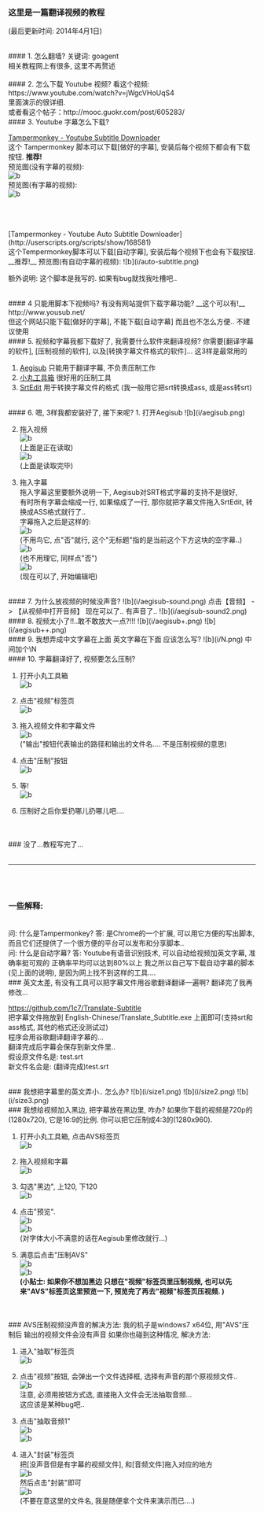 
### 这里是一篇翻译视频的教程  
(最后更新时间: 2014年4月1日)    



<br>
#### 1. 怎么翻墙?
关键词: goagent <br>
相关教程网上有很多, 这里不再赘述 <br>





<br>
#### 2. 怎么下载 Youtube 视频?
看这个视频:  https://www.youtube.com/watch?v=jWgcVHoUqS4  <br>
里面演示的很详细. <br>
或者看这个帖子：http://mooc.guokr.com/post/605283/





<br>
#### 3. Youtube 字幕怎么下载?

[Tampermonkey - Youtube Subtitle Downloader](http://userscripts.org/scripts/show/170867)  <br>
这个 Tampermonkey 脚本可以下载[做好的字幕], 安装后每个视频下都会有下载按钮.  __推荐!__  
预览图(没有字幕的视频):  
![b](i/subtitle.png)  
预览图(有字幕的视频):  
![b](i/subtitle2.png)  



<br>
<br>
<br>
[Tampermonkey - Youtube Auto Subtitle Downloader](http://userscripts.org/scripts/show/168581)   <br>
这个Tempermonkey脚本可以下载[自动字幕], 安装后每个视频下也会有下载按钮.  __推荐!__  
预览图(有自动字幕的视频):  
![b](i/auto-subtitle.png) 

额外说明: 这个脚本是我写的. 如果有bug就找我吐槽吧..  










<br>
#### 4 只能用脚本下视频吗? 有没有网站提供下载字幕功能?
__这个可以有!__  
http://www.yousub.net/   <br>
但这个网站只能下载[做好的字幕], 不能下载[自动字幕]  
而且也不怎么方便..  不建议使用  






<br>
#### 5. 视频和字幕我都下载好了, 我需要什么软件来翻译视频?  
你需要[翻译字幕的软件], [压制视频的软件], 以及[转换字幕文件格式的软件]...  
这3样是最常用的  

1. [Aegisub](http://www.aegisub.org/)  只能用于翻译字幕, 不负责压制工作  
2. [小丸工具箱](http://maruko.appinn.me/) 很好用的压制工具  
3. [SrtEdit](http://www.baidu.com/s?wd=srtedit) 用于转换字幕文件的格式 (我一般用它把srt转换成ass, 或是ass转srt)   




<br>
#### 6. 嗯, 3样我都安装好了, 接下来呢?
1. 打开Aegisub  
![b](i/aegisub.png)  

2. 拖入视频  
![b](i/aegisub2.png)  
(上面是正在读取)  
![b](i/aegisub3.png)  
(上面是读取完毕)  

3. 拖入字幕  
拖入字幕这里要额外说明一下, Aegisub对SRT格式字幕的支持不是很好,   
有时所有字幕会缩成一行, 如果缩成了一行, 那你就把字幕文件拖入SrtEdit, 转换成ASS格式就行了..  
字幕拖入之后是这样的:  
![b](i/aegisub4.png)  
(不用鸟它, 点"否"就行, 这个"无标题"指的是当前这个下方这块的空字幕..)  
![b](i/aegisub5.png)   
(也不用理它, 同样点"否")  
![b](i/aegisub6.png)  
(现在可以了, 开始编辑吧)  




<br>
#### 7. 为什么放视频的时候没声音?
![b](i/aegisub-sound.png)   
点击【音频】 -> 【从视频中打开音频】  
现在可以了.. 有声音了..  
![b](i/aegisub-sound2.png)   




<br>
#### 8. 视频太小了!!..敢不敢放大一点?!!!
![b](i/aegisub+.png)   
![b](i/aegisub++.png)   




<br>
#### 9. 我想弄成中文字幕在上面 英文字幕在下面 应该怎么写?
![b](i/N.png)   
中间加个\N  





<br>
#### 10. 字幕翻译好了, 视频要怎么压制?



1. 打开小丸工具箱  
![b](i/xiaowan.png)  

2. 点击"视频"标签页  
![b](i/xiaowan-shipin.png)  

3. 拖入视频文件和字幕文件  
![b](i/xiaowan-shipin-tuo.png)  
("输出"按钮代表输出的路径和输出的文件名.... 不是压制视频的意思)  

4. 点击"压制"按钮  
![b](i/xiaowan-wait.png)  

5. 等!  
![b](i/wait.jpg)  

6. 压制好之后你爱扔哪儿扔哪儿吧....


<br>
<br>
### 没了...教程写完了...




<br>
<br>

---

<br>
<br>

### 一些解释:

<br>
问: 什么是Tampermonkey?  
答: 是Chrome的一个扩展, 可以用它方便的写出脚本, 而且它们还提供了一个很方便的平台可以发布和分享脚本..  

<br>
问: 什么是自动字幕?  
答: Youtube有语音识别技术, 可以自动给视频加英文字幕, 准确率挺可观的 正确率平均可以达到80%以上   
我之所以自己写下载自动字幕的脚本(见上面的说明), 是因为网上找不到这样的工具....  



<br>
### 英文太差, 有没有工具可以把字幕文件用谷歌翻译翻译一遍啊? 翻译完了我再修改... 

https://github.com/1c7/Translate-Subtitle   
把字幕文件拖放到 English-Chinese/Translate_Subtitle.exe 上面即可(支持srt和ass格式, 其他的格式还没测试过)  
程序会用谷歌翻译翻译字幕的...   
翻译完成后字幕会保存到新文件里..   
假设原文件名是: test.srt  
新文件名会是: (翻译完成)test.srt  

<br>
### 我想把字幕里的英文弄小.. 怎么办?  
![b](i/size1.png)  
![b](i/size2.png)  
![b](i/size3.png)  






<br>
### 我想给视频加入黑边, 把字幕放在黑边里, 咋办?
如果你下载的视频是720p的(1280x720), 它是16:9的比例.
你可以把它压制成4:3的(1280x960).

1. 打开小丸工具箱, 点击AVS标签页  
![b](i/yazhi1.png)  

2. 拖入视频和字幕  
![b](i/yazhi2.png)  

3. 勾选"黑边", 上120, 下120  
![b](i/yazhi3.png)  

4. 点击"预览".  
![b](i/yazhi4.png)  
![b](i/yazhi5.png)   
(对字体大小不满意的话在Aegisub里修改就行...)  

5. 满意后点击"压制AVS"  
![b](i/yazhi6.png)  
![b](i/yazhi7.png)  
__(小贴士: 如果你不想加黑边 只想在"视频"标签页里压制视频, 也可以先来"AVS"标签页这里预览一下, 预览完了再去"视频"标签页压视频. )__













<br>
<br>
### AVS压制视频没声音的解决方法: 
我的机子是windows7 x64位, 用"AVS"压制后 输出的视频文件会没有声音  
如果你也碰到这种情况, 解决方法:  

1. 进入"抽取"标签页  
![b](i/fixavs1.png)  

2. 点击"视频"按钮, 会弹出一个文件选择框, 选择有声音的那个原视频文件..  
![b](i/fixavs2.png)   
注意, 必须用按钮方式选, 直接拖入文件会无法抽取音频...  
这应该是某种bug吧..  

3. 点击"抽取音频1"  
![b](i/fixavs3.png)  
![b](i/fixavs4.png)  

4. 进入"封装"标签页  
把[没声音但是有字幕的视频文件], 和[音频文件]拖入对应的地方  
![b](i/fixavs5.png)   
然后点击"封装"即可  
![b](i/fixavs6.png)  
(不要在意这里的文件名, 我是随便拿个文件来演示而已....)  










<br>
<br>
<br>
<br>
<br>
<br>
